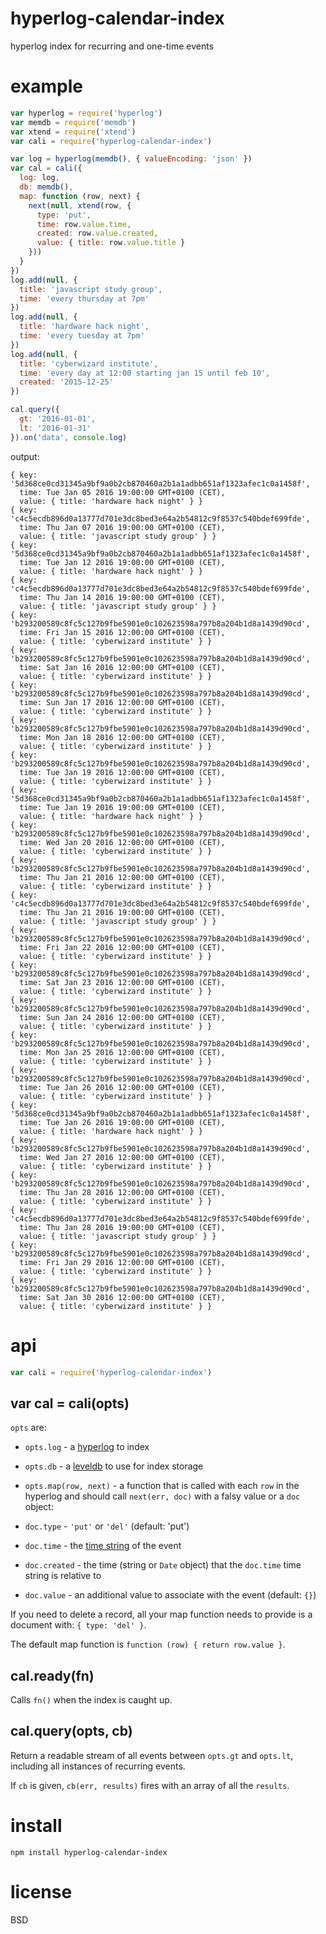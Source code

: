 # hyperlog-calendar-index

hyperlog index for recurring and one-time events

# example

``` js
var hyperlog = require('hyperlog')
var memdb = require('memdb')
var xtend = require('xtend')
var cali = require('hyperlog-calendar-index')

var log = hyperlog(memdb(), { valueEncoding: 'json' })
var cal = cali({
  log: log,
  db: memdb(),
  map: function (row, next) {
    next(null, xtend(row, {
      type: 'put',
      time: row.value.time,
      created: row.value.created,
      value: { title: row.value.title }
    }))
  }
})
log.add(null, {
  title: 'javascript study group',
  time: 'every thursday at 7pm'
})
log.add(null, {
  title: 'hardware hack night',
  time: 'every tuesday at 7pm'
})
log.add(null, {
  title: 'cyberwizard institute',
  time: 'every day at 12:00 starting jan 15 until feb 10',
  created: '2015-12-25'
})

cal.query({
  gt: '2016-01-01',
  lt: '2016-01-31'
}).on('data', console.log)
```

output:

```
{ key: '5d368ce0cd31345a9bf9a0b2cb870460a2b1a1adbb651af1323afec1c0a1458f',
  time: Tue Jan 05 2016 19:00:00 GMT+0100 (CET),
  value: { title: 'hardware hack night' } }
{ key: 'c4c5ecdb896d0a13777d701e3dc8bed3e64a2b54812c9f8537c540bdef699fde',
  time: Thu Jan 07 2016 19:00:00 GMT+0100 (CET),
  value: { title: 'javascript study group' } }
{ key: '5d368ce0cd31345a9bf9a0b2cb870460a2b1a1adbb651af1323afec1c0a1458f',
  time: Tue Jan 12 2016 19:00:00 GMT+0100 (CET),
  value: { title: 'hardware hack night' } }
{ key: 'c4c5ecdb896d0a13777d701e3dc8bed3e64a2b54812c9f8537c540bdef699fde',
  time: Thu Jan 14 2016 19:00:00 GMT+0100 (CET),
  value: { title: 'javascript study group' } }
{ key: 'b293200589c8fc5c127b9fbe5901e0c102623598a797b8a204b1d8a1439d90cd',
  time: Fri Jan 15 2016 12:00:00 GMT+0100 (CET),
  value: { title: 'cyberwizard institute' } }
{ key: 'b293200589c8fc5c127b9fbe5901e0c102623598a797b8a204b1d8a1439d90cd',
  time: Sat Jan 16 2016 12:00:00 GMT+0100 (CET),
  value: { title: 'cyberwizard institute' } }
{ key: 'b293200589c8fc5c127b9fbe5901e0c102623598a797b8a204b1d8a1439d90cd',
  time: Sun Jan 17 2016 12:00:00 GMT+0100 (CET),
  value: { title: 'cyberwizard institute' } }
{ key: 'b293200589c8fc5c127b9fbe5901e0c102623598a797b8a204b1d8a1439d90cd',
  time: Mon Jan 18 2016 12:00:00 GMT+0100 (CET),
  value: { title: 'cyberwizard institute' } }
{ key: 'b293200589c8fc5c127b9fbe5901e0c102623598a797b8a204b1d8a1439d90cd',
  time: Tue Jan 19 2016 12:00:00 GMT+0100 (CET),
  value: { title: 'cyberwizard institute' } }
{ key: '5d368ce0cd31345a9bf9a0b2cb870460a2b1a1adbb651af1323afec1c0a1458f',
  time: Tue Jan 19 2016 19:00:00 GMT+0100 (CET),
  value: { title: 'hardware hack night' } }
{ key: 'b293200589c8fc5c127b9fbe5901e0c102623598a797b8a204b1d8a1439d90cd',
  time: Wed Jan 20 2016 12:00:00 GMT+0100 (CET),
  value: { title: 'cyberwizard institute' } }
{ key: 'b293200589c8fc5c127b9fbe5901e0c102623598a797b8a204b1d8a1439d90cd',
  time: Thu Jan 21 2016 12:00:00 GMT+0100 (CET),
  value: { title: 'cyberwizard institute' } }
{ key: 'c4c5ecdb896d0a13777d701e3dc8bed3e64a2b54812c9f8537c540bdef699fde',
  time: Thu Jan 21 2016 19:00:00 GMT+0100 (CET),
  value: { title: 'javascript study group' } }
{ key: 'b293200589c8fc5c127b9fbe5901e0c102623598a797b8a204b1d8a1439d90cd',
  time: Fri Jan 22 2016 12:00:00 GMT+0100 (CET),
  value: { title: 'cyberwizard institute' } }
{ key: 'b293200589c8fc5c127b9fbe5901e0c102623598a797b8a204b1d8a1439d90cd',
  time: Sat Jan 23 2016 12:00:00 GMT+0100 (CET),
  value: { title: 'cyberwizard institute' } }
{ key: 'b293200589c8fc5c127b9fbe5901e0c102623598a797b8a204b1d8a1439d90cd',
  time: Sun Jan 24 2016 12:00:00 GMT+0100 (CET),
  value: { title: 'cyberwizard institute' } }
{ key: 'b293200589c8fc5c127b9fbe5901e0c102623598a797b8a204b1d8a1439d90cd',
  time: Mon Jan 25 2016 12:00:00 GMT+0100 (CET),
  value: { title: 'cyberwizard institute' } }
{ key: 'b293200589c8fc5c127b9fbe5901e0c102623598a797b8a204b1d8a1439d90cd',
  time: Tue Jan 26 2016 12:00:00 GMT+0100 (CET),
  value: { title: 'cyberwizard institute' } }
{ key: '5d368ce0cd31345a9bf9a0b2cb870460a2b1a1adbb651af1323afec1c0a1458f',
  time: Tue Jan 26 2016 19:00:00 GMT+0100 (CET),
  value: { title: 'hardware hack night' } }
{ key: 'b293200589c8fc5c127b9fbe5901e0c102623598a797b8a204b1d8a1439d90cd',
  time: Wed Jan 27 2016 12:00:00 GMT+0100 (CET),
  value: { title: 'cyberwizard institute' } }
{ key: 'b293200589c8fc5c127b9fbe5901e0c102623598a797b8a204b1d8a1439d90cd',
  time: Thu Jan 28 2016 12:00:00 GMT+0100 (CET),
  value: { title: 'cyberwizard institute' } }
{ key: 'c4c5ecdb896d0a13777d701e3dc8bed3e64a2b54812c9f8537c540bdef699fde',
  time: Thu Jan 28 2016 19:00:00 GMT+0100 (CET),
  value: { title: 'javascript study group' } }
{ key: 'b293200589c8fc5c127b9fbe5901e0c102623598a797b8a204b1d8a1439d90cd',
  time: Fri Jan 29 2016 12:00:00 GMT+0100 (CET),
  value: { title: 'cyberwizard institute' } }
{ key: 'b293200589c8fc5c127b9fbe5901e0c102623598a797b8a204b1d8a1439d90cd',
  time: Sat Jan 30 2016 12:00:00 GMT+0100 (CET),
  value: { title: 'cyberwizard institute' } }
```

# api

``` js
var cali = require('hyperlog-calendar-index')
```

## var cal = cali(opts)

`opts` are:

* `opts.log` - a [hyperlog][1] to index
* `opts.db` - a [leveldb][2] to use for index storage
* `opts.map(row, next)` - a function that is called with each `row` in the hyperlog
and should call `next(err, doc)` with a falsy value or a `doc` object:

* `doc.type` - `'put'` or `'del'` (default: 'put')
* `doc.time` - the [time string][3] of the event
* `doc.created` - the time (string or `Date` object) that the `doc.time` time
string is relative to
* `doc.value` - an additional value to associate with the event (default: `{}`)

If you need to delete a record, all your map function needs to provide is a
document with: `{ type: 'del' }`.

The default map function is `function (row) { return row.value }`.

[1]: https://npmjs.com/package/hyperlog
[2]: https://npmjs.com/package/level
[3]: https://npmjs.com/package/parse-messy-schedule

## cal.ready(fn)

Calls `fn()` when the index is caught up.

## cal.query(opts, cb)

Return a readable stream of all events between `opts.gt` and `opts.lt`,
including all instances of recurring events.

If `cb` is given, `cb(err, results)` fires with an array of all the `results`.

# install

```
npm install hyperlog-calendar-index
```

# license

BSD
